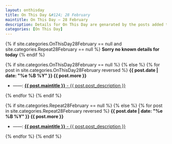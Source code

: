 ```yaml
---
layout: onthisday
title: On This Day &#124; 28 February
maintitle: On This Day — 28 February
description: Details for On This Day are genarated by the posts added to the website so the content is subject to changes/updates over time.
categories: [On This Day]
---
```


{% if site.categories.OnThisDay28February == null and site.categories.Repeat28February == null %}
<strong>Sorry no known details for today</strong>
{% endif %}

{% if site.categories.OnThisDay28February == null %}
{% else %}
{% for post in site.categories.OnThisDay28February reversed %}
<strong>{{ post.date | date: "%e %B %Y" }} {{ post.more }}</strong>
<ul>
<li> ——: <a href="{{ post.url }}"><strong>{{ post.maintitle }}</strong> - {{ post.post_description }}</a></li>
</ul>
{% endfor %}
{% endif %}

{% if site.categories.Repeat28February == null %}
{% else %}
{% for post in site.categories.Repeat28February reversed %}
<strong>{{ post.date | date: "%e %B %Y" }} {{ post.more }}</strong>
<ul>
<li> ——: <a href="{{ post.url }}"><strong>{{ post.maintitle }}</strong> - {{ post.post_description }}</a></li>
</ul>
{% endfor %}
{% endif %}
